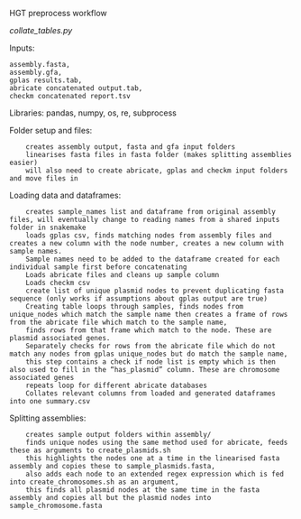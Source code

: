 HGT preprocess workflow

*collate_tables.py*

Inputs:

	assembly.fasta,
	assembly.gfa,
	gplas results.tab,
	abricate concatenated output.tab,
	checkm concatenated report.tsv

Libraries: 	pandas, numpy, os, re, subprocess

Folder setup and files:

      	creates assembly output, fasta and gfa input folders
		linearises fasta files in fasta folder (makes splitting assemblies easier)
	  	will also need to create abricate, gplas and checkm input folders and move files in
  
Loading data and dataframes:

     	creates sample_names list and dataframe from original assembly files, will eventually change to reading names from a shared inputs folder in snakemake
		loads gplas csv, finds matching nodes from assembly files and creates a new column with the node number, creates a new column with sample names. 
      	Sample names need to be added to the dataframe created for each individual sample first before concatenating  
		Loads abricate files and cleans up sample column
		Loads checkm csv
		create list of unique plasmid nodes to prevent duplicating fasta sequence (only works if assumptions about gplas output are true)
      	Creating table loops through samples, finds nodes from unique_nodes which match the sample name then creates a frame of rows from the abricate file which match to the sample name, 
      	finds rows from that frame which match to the node. These are plasmid associated genes. 
      	Separately checks for rows from the abricate file which do not match any nodes from gplas unique_nodes but do match the sample name, 
      	this step contains a check if node list is empty which is then also used to fill in the “has_plasmid” column. These are chromosome associated genes
		repeats loop for different abricate databases
 		Collates relevant columns from loaded and generated dataframes into one summary.csv

Splitting assemblies:

		creates sample output folders within assembly/
		finds unique nodes using the same method used for abricate, feeds these as arguments to create_plasmids.sh 
    	this highlights the nodes one at a time in the linearised fasta assembly and copies these to sample_plasmids.fasta,
      	also adds each node to an extended regex expression which is fed into create_chromosomes.sh as an argument,
      	this finds all plasmid nodes at the same time in the fasta assembly and copies all but the plasmid nodes into sample_chromosome.fasta
					
